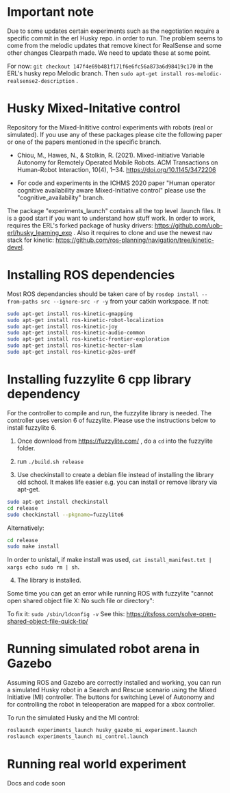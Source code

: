 # Important note
Due to some updates certain experiments such as the negotiation require a specific commit in the erl Husky repo. in order to run.
The problem seems to come from the melodic updates that remove kinect for RealSense and some other changes Clearpath made. We need to update these at some point.

For now:
`git checkout 147f4e69b481f171f6e6fc56a873a6d98419c170` in the ERL's husky repo Melodic branch. 
Then `sudo apt-get install ros-melodic-realsense2-description` . 

# Husky Mixed-Initative control
Repository for the Mixed-Inititive control experiments with robots (real or simulated). If you use any of these packages please cite the following paper or one of the papers mentioned in the specific branch.

- Chiou, M., Hawes, N., & Stolkin, R. (2021). Mixed-initiative Variable Autonomy for Remotely Operated Mobile Robots. ACM Transactions on Human-Robot Interaction, 10(4), 1–34. https://doi.org/10.1145/3472206

 - For code and experiments in the ICHMS 2020 paper "Human operator cognitive availability aware Mixed-Initiative control" please use the "cognitive_availability" branch.
 
The package "experiments_launch" contains all the top level .launch files. It is a good start if you want to understand how stuff work. In order to work, requires the ERL's forked package of husky drivers: https://github.com/uob-erl/husky_learning_exp . Also it requires to clone and use the newest nav stack for kinetic: https://github.com/ros-planning/navigation/tree/kinetic-devel.

# Installing ROS dependencies

Most ROS dependancies should be taken care of by `rosdep install --from-paths src --ignore-src -r -y` from your catkin workspace. If not:

```sh
sudo apt-get install ros-kinetic-gmapping
sudo apt-get install ros-kinetic-robot-localization
sudo apt-get install ros-kinetic-joy
sudo apt-get install ros-kinetic-audio-common
sudo apt-get install ros-kinetic-frontier-exploration
sudo apt-get install ros-kinetic-hector-slam
sudo apt-get install ros-kinetic-p2os-urdf
```

# Installing fuzzylite 6 cpp library dependency
For the controller to compile and run, the fuzzylite library is needed. The controller uses version 6 of fuzzylite. Please use the instructions below to install fuzzylite 6. 

1) Once download from https://fuzzylite.com/ , do a `cd` into the fuzzylite folder.

2)  run `./build.sh release`

3) Use checkinstall to create a debian file instead of installing the library old school. It makes life easier e.g. you can install or remove library via apt-get.

```sh
sudo apt-get install checkinstall
cd release
sudo checkinstall --pkgname=fuzzylite6
```

Alternatively:
```sh
cd release
sudo make install
````

In order to unistall, if make install was used, `cat install_manifest.txt | xargs echo sudo rm | sh`.

4) The library is installed.

Some time you can get an error while running ROS with fuzzylite "cannot open shared object file X: No such file or directory":

To fix it: `sudo /sbin/ldconfig -v`
See this: https://itsfoss.com/solve-open-shared-object-file-quick-tip/


# Running simulated robot arena in Gazebo
Assuming ROS and Gazebo are correctly installed and working, you can run a simulated Husky robot in a Search and Rescue scenario using the Mixed Initiative (MI) controller. The buttons for switching Level of Autonomy and for controlling the robot in teleoperation are mapped for a xbox controller.

To run the simulated Husky and the MI control:
```sh
roslaunch experiments_launch husky_gazebo_mi_experiment.launch
roslaunch experiments_launch mi_control.launch
````
# Running real world experiment
Docs and code soon

